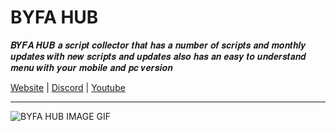 # BYFA HUB

𝑩𝒀𝑭𝑨 𝑯𝑼𝑩 𝒂 𝒔𝒄𝒓𝒊𝒑𝒕 𝒄𝒐𝒍𝒍𝒆𝒄𝒕𝒐𝒓 𝒕𝒉𝒂𝒕 𝒉𝒂𝒔 𝒂 𝒏𝒖𝒎𝒃𝒆𝒓 𝒐𝒇 𝒔𝒄𝒓𝒊𝒑𝒕𝒔 𝒂𝒏𝒅 𝒎𝒐𝒏𝒕𝒉𝒍𝒚 𝒖𝒑𝒅𝒂𝒕𝒆𝒔 𝒘𝒊𝒕𝒉 𝒏𝒆𝒘 𝒔𝒄𝒓𝒊𝒑𝒕𝒔 𝒂𝒏𝒅 𝒖𝒑𝒅𝒂𝒕𝒆𝒔 𝒂𝒍𝒔𝒐 𝒉𝒂𝒔 𝒂𝒏 𝒆𝒂𝒔𝒚 𝒕𝒐 𝒖𝒏𝒅𝒆𝒓𝒔𝒕𝒂𝒏𝒅 𝒎𝒆𝒏𝒖 𝒘𝒊𝒕𝒉 𝒚𝒐𝒖𝒓 𝒎𝒐𝒃𝒊𝒍𝒆 𝒂𝒏𝒅 𝒑𝒄 𝒗𝒆𝒓𝒔𝒊𝒐𝒏

<link>
    <a href="https://sites.google.com/view/byfa-hub/main?authuser=0"
        target="_blank">Website</a>
 |  
<link>
    <a href="https://discord.gg/S2zSKf2Re9"
        target="_blank">Discord</a>
 |
 <link>
    <a href="https://www.youtube.com/channel/UCBxJFYmfMIOh3u_DKd-ccvw"
        target="_blank">Youtube</a>
        <hr>
<img src="https://media.discordapp.net/attachments/1099136919864098927/1106895684210282536/BYFA.gif?width=566&height=566" alt="BYFA HUB IMAGE GIF" width="" height=""
     style="vertical-align:middle">

